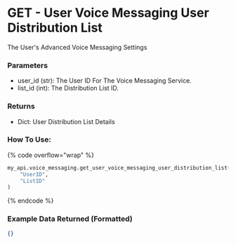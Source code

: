 # GET - User Voice Messaging User Distribution List

The User's Advanced Voice Messaging Settings

### Parameters&#x20;

* user\_id (str): The User ID For The Voice Messaging Service.&#x20;
* list\_id (int): The Distribution List ID.&#x20;

### Returns

* Dict: User Distribution List Details

### How To Use:

{% code overflow="wrap" %}
```python
my_api.voice_messaging.get_user_voice_messaging_user_distribution_list(
    "UserID",
    "ListID"
)
```
{% endcode %}

### Example Data Returned (Formatted)

```json
{}
```
